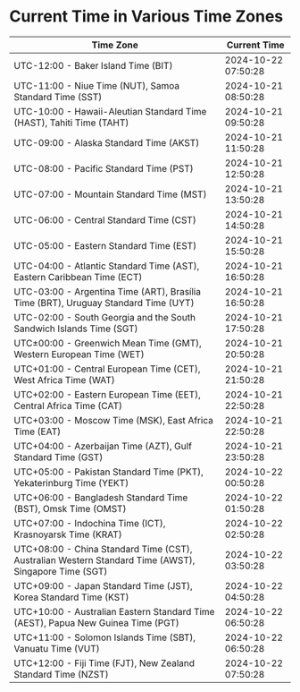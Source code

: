 # Current Time in Various Time Zones

| Time Zone | Current Time |
|-----------|--------------|
| UTC-12:00 - Baker Island Time (BIT) | 2024-10-22 07:50:28 |
| UTC-11:00 - Niue Time (NUT), Samoa Standard Time (SST) | 2024-10-21 08:50:28 |
| UTC-10:00 - Hawaii-Aleutian Standard Time (HAST), Tahiti Time (TAHT) | 2024-10-21 09:50:28 |
| UTC-09:00 - Alaska Standard Time (AKST) | 2024-10-21 11:50:28 |
| UTC-08:00 - Pacific Standard Time (PST) | 2024-10-21 12:50:28 |
| UTC-07:00 - Mountain Standard Time (MST) | 2024-10-21 13:50:28 |
| UTC-06:00 - Central Standard Time (CST) | 2024-10-21 14:50:28 |
| UTC-05:00 - Eastern Standard Time (EST) | 2024-10-21 15:50:28 |
| UTC-04:00 - Atlantic Standard Time (AST), Eastern Caribbean Time (ECT) | 2024-10-21 16:50:28 |
| UTC-03:00 - Argentina Time (ART), Brasília Time (BRT), Uruguay Standard Time (UYT) | 2024-10-21 16:50:28 |
| UTC-02:00 - South Georgia and the South Sandwich Islands Time (SGT) | 2024-10-21 17:50:28 |
| UTC±00:00 - Greenwich Mean Time (GMT), Western European Time (WET) | 2024-10-21 20:50:28 |
| UTC+01:00 - Central European Time (CET), West Africa Time (WAT) | 2024-10-21 21:50:28 |
| UTC+02:00 - Eastern European Time (EET), Central Africa Time (CAT) | 2024-10-21 22:50:28 |
| UTC+03:00 - Moscow Time (MSK), East Africa Time (EAT) | 2024-10-21 22:50:28 |
| UTC+04:00 - Azerbaijan Time (AZT), Gulf Standard Time (GST) | 2024-10-21 23:50:28 |
| UTC+05:00 - Pakistan Standard Time (PKT), Yekaterinburg Time (YEKT) | 2024-10-22 00:50:28 |
| UTC+06:00 - Bangladesh Standard Time (BST), Omsk Time (OMST) | 2024-10-22 01:50:28 |
| UTC+07:00 - Indochina Time (ICT), Krasnoyarsk Time (KRAT) | 2024-10-22 02:50:28 |
| UTC+08:00 - China Standard Time (CST), Australian Western Standard Time (AWST), Singapore Time (SGT) | 2024-10-22 03:50:28 |
| UTC+09:00 - Japan Standard Time (JST), Korea Standard Time (KST) | 2024-10-22 04:50:28 |
| UTC+10:00 - Australian Eastern Standard Time (AEST), Papua New Guinea Time (PGT) | 2024-10-22 06:50:28 |
| UTC+11:00 - Solomon Islands Time (SBT), Vanuatu Time (VUT) | 2024-10-22 06:50:28 |
| UTC+12:00 - Fiji Time (FJT), New Zealand Standard Time (NZST) | 2024-10-22 07:50:28 |
